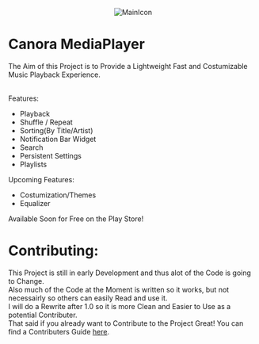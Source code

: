 <p align=center>
  <img src="https://github.com/ZoidbergZero/Canora-MediaPlayer/raw/master/app/src/main/res/drawable/mainicon.png" alt="MainIcon"/>
  <h1>Canora MediaPlayer</h1>
</p>
The Aim of this Project is to Provide a Lightweight Fast and Costumizable Music Playback Experience.<br>
<br>

Features:
* Playback
* Shuffle / Repeat
* Sorting(By Title/Artist)
* Notification Bar Widget
* Search
* Persistent Settings
* Playlists

Upcoming Features:
* Costumization/Themes
* Equalizer

Available Soon for Free on the Play Store!

<h1>Contributing:</h1>
This Project is still in early Development and thus alot of the Code is going to Change.<br>
Also much of the Code at the Moment is written so it works, but not necessairly so others can easily Read and use it.<br>
I will do a Rewrite after 1.0 so it is more Clean and Easier to Use as a potential Contributer.<br>
That said if you already want to Contribute to the Project Great! You can find a Contributers Guide <a href="https://github.com/ZoidbergZero/Canora-MediaPlayer/blob/master/Contributing.md">here</a>.
